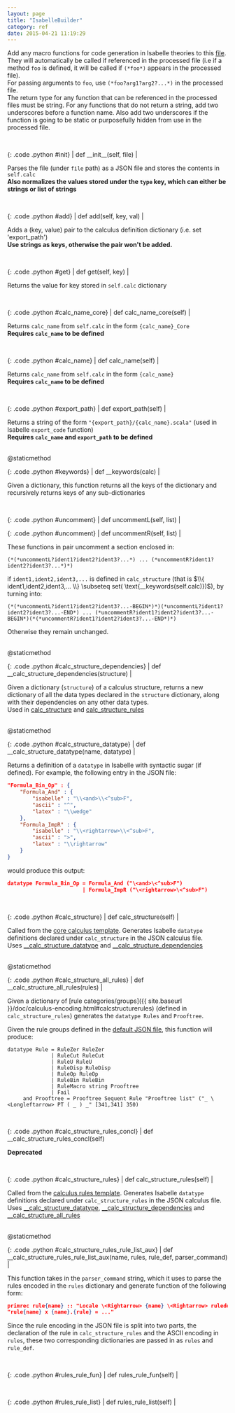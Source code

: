 ```yaml
---
layout: page
title: "IsabelleBuilder"
category: ref
date: 2015-04-21 11:19:29
---
```

Add any macro functions for code generation in Isabelle theories to this [file](https://github.com/goodlyrottenapple/calculus-toolbox/blob/master/tools/isabuilder.py). They will automatically be called if referenced in the processed file (i.e if a method `foo` is defined, it will be called if `(*foo*)` appears in the processed file).  
For passing arguments to `foo`, use `(*foo?arg1?arg2?...*)` in the processed file.  
The return type for any function that can be referenced in the processed files must be string. For any functions that do not return a string, add two underscores before a function name. Also add two underscores if the function is going to be static or purposefully hidden from use in the processed file.

<br>

{: .code .python #init}
| def \_\_init\_\_(self, file) |

Parses the file (under `file` path) as a JSON file and stores the contents in `self.calc`  
__Also normalizes the values stored under the `type` key, which can either be strings or list of strings__

<br>

{: .code .python #add}
| def add(self, key, val) |

Adds a (key, value) pair to the calculus definition dictionary (i.e. set 'export_path')  
__Use strings as keys, otherwise the pair won't be added.__

<br>

{: .code .python #get}
| def get(self, key) |

Returns the value for key stored in `self.calc` dictionary

<br>

{: .code .python #calc_name_core}
| def calc_name_core(self) |

Returns `calc_name` from `self.calc` in the form `{calc_name}_Core`  
__Requires `calc_name` to be defined__

<br>

{: .code .python #calc_name}
| def calc_name(self) |

Returns `calc_name` from `self.calc` in the form `{calc_name}`  
__Requires `calc_name` to be defined__


<br>

{: .code .python #export_path}
| def export_path(self) |

Returns a string of the form `"{export_path}/{calc_name}.scala"` (used in Isabelle `export_code` function)  
__Requires `calc_name` and `export_path` to be defined__

<br>

<div class="code">@staticmethod</div>

{: .code .python #keywords}
| def __keywords(calc) |

Given a dictionary, this function returns all the keys of the dictionary and recursively returns keys of any sub-dictionaries

<br>

{: .code .python #uncomment}
| def uncommentL(self, list) |

{: .code .python #uncomment}
| def uncommentR(self, list) |

These functions in pair uncomment a section enclosed in:

~~~
(*(*uncommentL?ident1?ident2?ident3?...*) ... (*uncommentR?ident1?ident2?ident3?...*)*)
~~~

if `ident1,ident2,ident3,...` is defined in `calc_structure` (that is $\\{ ident1,ident2,ident3,... \\} \subseteq set( \text{__keywords(self.calc)})$), by turning into:

~~~
(*(*uncommentL?ident1?ident2?ident3?...-BEGIN*)*)(*uncommentL?ident1?ident2?ident3?...-END*) ... (*uncommentR?ident1?ident2?ident3?...-BEGIN*)(*(*uncommentR?ident1?ident2?ident3?...-END*)*)
~~~

Otherwise they remain unchanged.

<br>

<div class="code">@staticmethod</div>

{: .code .python #calc_structure_dependencies}
| def __calc_structure_dependencies(structure) |

Given a dictionary (`structure`) of a calculus structure, returns a new dictionary of all the data types declared in the `structure` dictionary, along with their dependencies on any other data types.  
Used in [calc_structure](#calc_structure) and [calc_structure_rules](#calc_structure_rules)

<br>

<div class="code">@staticmethod</div>

{: .code .python #calc_structure_datatype}
| def __calc_structure_datatype(name, datatype) |

Returns a definition of a `datatype` in Isabelle with syntactic sugar (if defined).
For example, the following entry in the JSON file:

~~~json
"Formula_Bin_Op" : {
    "Formula_And" : {
        "isabelle" : "\\<and>\\<^sub>F",
        "ascii" : "^",
        "latex" : "\\wedge"
    },
    "Formula_ImpR" : {
        "isabelle" : "\\<rightarrow>\\<^sub>F",
        "ascii" : ">",
        "latex" : "\\rightarrow"
    }
}
~~~

would produce this output:

~~~json
datatype Formula_Bin_Op = Formula_And ("\<and>\<^sub>F")
                        | Formula_ImpR ("\<rightarrow>\<^sub>F")
~~~


<br>

{: .code .python #calc_structure}
| def calc_structure(self) |

Called from the [core calculus template](https://github.com/goodlyrottenapple/calculus-toolbox/blob/master/template/Calc_Core.thy). Generates Isabelle `datatype` definitions declared under `calc_structure` in the JSON calculus file.  
Uses [__calc_structure_datatype](#calc_structure_datatype) and [__calc_structure_dependencies](#calc_structure_dependencies)

<br>

<div class="code">@staticmethod</div>

{: .code .python #calc_structure_all_rules}
| def __calc_structure_all_rules(rules) |

Given a dictionary of [rule categories/groups]({{ site.baseurl }}/doc/calculus-encoding.html#calcstructurerules) (defined in `calc_structure_rules`) generates the `datatype Rules` and `Prooftree`.

Given the rule groups defined in the [default JSON file](https://github.com/goodlyrottenapple/calculus-toolbox/blob/master/default.json), this function will produce:

~~~isabelle
datatype Rule = RuleZer RuleZer
              | RuleCut RuleCut
              | RuleU RuleU
              | RuleDisp RuleDisp
              | RuleOp RuleOp
              | RuleBin RuleBin
              | RuleMacro string Prooftree
              | Fail
     and Prooftree = Prooftree Sequent Rule "Prooftree list" ("_ \<Longleftarrow> PT ( _ ) _" [341,341] 350)
~~~

<br>

{: .code .python #calc_structure_rules_concl}
| def __calc_structure_rules_concl(self)

__Deprecated__

<br>

{: .code .python #calc_structure_rules}
| def calc_structure_rules(self) |

Called from the [calculus rules template](https://github.com/goodlyrottenapple/calculus-toolbox/blob/master/template/Calc_Rules.thy). Generates Isabelle `datatype` definitions declared under `calc_structure_rules` in the JSON calculus file.    
Uses [__calc_structure_datatype](#calc_structure_datatype), [__calc_structure_dependencies](#calc_structure_dependencies) and [__calc_structure_all_rules](#calc_structure_all_rules)

<br>

<div class="code">@staticmethod</div>

{: .code .python #calc_structure_rules_rule_list_aux}
| def __calc_structure_rules_rule_list_aux(name, rules, rule_def, parser_command) |

This function takes in the `parser_command` string, which it uses to parse the rules encoded in the `rules` dictionary and generate function of the following form:

~~~json
primrec rule{name} :: "Locale \<Rightarrow> {name} \<Rightarrow> ruleder" where
"rule{name} x {name}.{rule} = ..."
~~~

Since the rule encoding in the JSON file is split into two parts, the declaration of the rule in `calc_structure_rules` and the ASCII encoding in `rules`, these two corresponding dictionaries are passed in as `rules` and `rule_def`.

<br>

{: .code .python #rules_rule_fun}
| def rules_rule_fun(self) |

<br>

{: .code .python #rules_rule_list}
| def rules_rule_list(self) |

<br>
